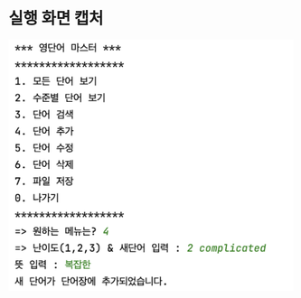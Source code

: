 # 실행 화면 캡처
<img src = "https://github.com/qlswltjdhandong/Project-1/blob/master/screenshot/%E1%84%89%E1%85%B3%E1%84%8F%E1%85%B3%E1%84%85%E1%85%B5%E1%86%AB%E1%84%89%E1%85%A3%E1%86%BA%202022-09-06%20%E1%84%8B%E1%85%A9%E1%84%92%E1%85%AE%205.30.28.png?raw=true">
